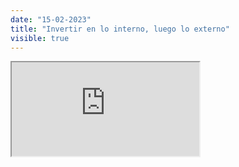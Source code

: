 ```yaml
---
date: "15-02-2023"
title: "Invertir en lo interno, luego lo externo"
visible: true
---
```

<iframe src="https://www.youtube.com/embed/sRrdKFxxWp8" allowfullscreen></iframe>
